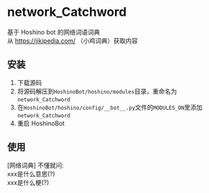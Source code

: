 # network_Catchword
基于 Hoshino bot 的网络词语词典  
从 https://jikipedia.com/ （小鸡词典）获取内容  

## 安装
1. 下载源码
2. 将源码解压到`HoshinoBot/hoshino/modules`目录，重命名为`network_Catchword`
3. 在`HoshinoBot/hoshino/config/__bot__.py`文件的`MODULES_ON`里添加 `network_Catchword`
4. 重启 HoshinoBot


## 使用
[网络词典] 不懂就问:   
xxx是什么意思(?)  
xxx是什么梗(?)  
